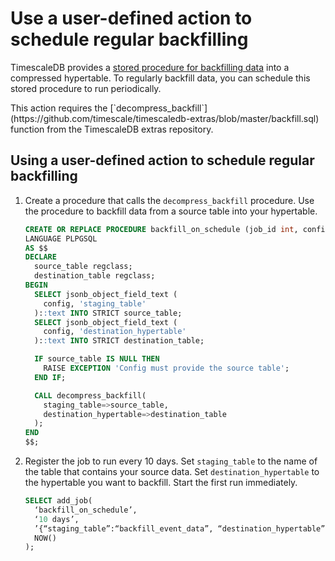 # Use a user-defined action to schedule regular backfilling
TimescaleDB provides a [stored procedure for backfilling data][backfill] into a
compressed hypertable. To regularly backfill data, you can schedule this stored
procedure to run periodically.

<highlight type="note">
This action requires the
[`decompress_backfill`](https://github.com/timescale/timescaledb-extras/blob/master/backfill.sql)
function from the TimescaleDB extras repository.
</highlight>

<procedure>

## Using a user-defined action to schedule regular backfilling
1.  Create a procedure that calls the `decompress_backfill` procedure. Use the
    procedure to backfill data from a source table into your hypertable.
    ```sql
    CREATE OR REPLACE PROCEDURE backfill_on_schedule (job_id int, config jsonb)
    LANGUAGE PLPGSQL
    AS $$
    DECLARE
      source_table regclass;
      destination_table regclass;
    BEGIN
      SELECT jsonb_object_field_text (
        config, 'staging_table'
      )::text INTO STRICT source_table;
      SELECT jsonb_object_field_text (
        config, 'destination_hypertable'
      )::text INTO STRICT destination_table;

      IF source_table IS NULL THEN
        RAISE EXCEPTION 'Config must provide the source table';
      END IF;

      CALL decompress_backfill(
        staging_table=>source_table,
        destination_hypertable=>destination_table
      );
    END
    $$;
    ```
1.  Register the job to run every 10 days. Set `staging_table` to the name of
    the table that contains your source data. Set `destination_hypertable` to
    the hypertable you want to backfill. Start the first run immediately.
    ```sql
    SELECT add_job(
      ‘backfill_on_schedule’,
      ‘10 days’,
      ’{“staging_table”:“backfill_event_data”, “destination_hypertable”:“event_data”}’,
      NOW()
    );
    ```

</procedure>

[backfill]: /how-to-guides/compression/backfill-historical-data/
